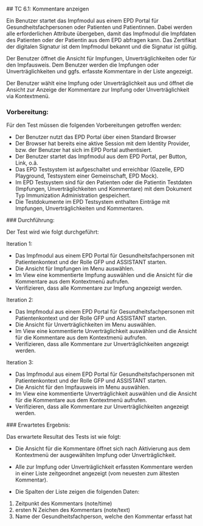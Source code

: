 ## TC 6.1: Kommentare anzeigen

Ein Benutzer startet das Impfmodul aus einem EPD Portal für Gesundheitsfachpersonen oder Patienten und Patientinnen.  Dabei werden alle erforderlichen Attribute übergeben, damit das Impfmodul die Impfdaten des Patienten oder der Patientin aus dem EPD abfragen kann. Das Zertifikat der digitalen Signatur ist dem Impfmodul bekannt und die Signatur ist gültig.

Der Benutzer öffnet die Ansicht für Impfungen, Unverträglichkeiten oder für den Impfausweis. Dem Benutzer werden die Impfungen oder Unverträglichkeiten und ggfs. erfasste Kommentare in der Liste angezeigt.

Der Benutzer wählt eine Impfung oder Unverträglichkeit aus und öffnet die Ansicht zur Anzeige der Kommentare zur Impfung  oder Unverträglichkeit via Kontextmenü.

### Vorbereitung:

Für den Test müssen die folgenden Vorbereitungen getroffen werden:
- Der Benutzer nutzt das EPD Portal über einen Standard Browser
- Der Browser hat bereits eine aktive Session mit dem Identity Provider, bzw. der Benutzer hat sich im EPD Portal authentisiert.
- Der Benutzer startet das Impfmodul aus dem EPD Portal, per Button, Link, o.ä.  
- Das EPD Testsystem ist aufgeschaltet und erreichbar (Gazelle, EPD Playground, Testsystem einer Gemeinschaft, EPD Mock).
- Im EPD Testsystem sind für den Patienten oder die Patientin Testdaten (Impfungen, Unverträglichkeiten und Kommentare) mit dem Dokument Typ Immunization Administration gespeichert.
- Die Testdokumente im EPD Testsystem enthalten Einträge mit Impfungen, Unverträglichkeiten und Kommentaren.

### Durchführung:

Der Test wird wie folgt durchgeführt:

Iteration 1:
- Das Impfmodul aus einem EPD Portal für Gesundheitsfachpersonen mit Patientenkontext und der Rolle GFP und ASSISTANT starten.
- Die Ansicht für Impfungen im Menu auswählen.
- Im View eine kommentierte Impfung auswählen und die Ansicht für die Kommentare aus dem Kontextmenü aufrufen.
- Verifizieren, dass alle Kommentare zur Impfung angezeigt werden.

Iteration 2:
- Das Impfmodul aus einem EPD Portal für Gesundheitsfachpersonen mit Patientenkontext und der Rolle GFP und ASSISTANT starten.
- Die Ansicht für Unverträglichkeiten im Menu auswählen.
- Im View eine kommentierte Unverträglichkeit auswählen und die Ansicht für die Kommentare aus dem Kontextmenü aufrufen.
- Verifizieren, dass alle Kommentare zur Unverträglichkeiten angezeigt werden.

Iteration 3:
- Das Impfmodul aus einem EPD Portal für Gesundheitsfachpersonen mit Patientenkontext und der Rolle GFP und ASSISTANT starten.
- Die Ansicht für den Impfausweis im Menu auswählen.
- Im View eine kommentierte Unverträglichkeit auswählen und die Ansicht für die Kommentare aus dem Kontextmenü aufrufen.
- Verifizieren, dass alle Kommentare zur Unverträglichkeiten angezeigt werden.

### Erwartetes Ergebnis:

Das erwartete Resultat des Tests ist wie folgt:

- Die Ansicht für die Kommentare öffnet sich nach Aktivierung aus dem Kontextmenü der ausgewählten Impfung oder Unverträglichkeit.
- Alle zur Impfung oder Unverträglichkeit erfassten Kommentare werden in einer Liste zeitgeordnet angezeigt (vom neuesten zum ältesten Kommentar).

- Die Spalten der Liste zeigen die folgenden Daten:  
1.	Zeitpunkt des Kommentars (note/time)
2.	ersten N Zeichen des Kommentars (note/text)
3.	Name der Gesundheitsfachperson, welche den Kommentar erfasst hat
